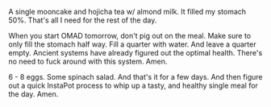 A single mooncake and hojicha tea w/ almond milk. It filled my stomach 50%. That's all I need for the rest of the day.

When you start OMAD tomorrow, don't pig out on the meal. Make sure to only fill the stomach half way. Fill a quarter with water. And leave a quarter empty. Ancient systems have already figured out the optimal health. There's no need to fuck around with this system. Amen.

6 - 8 eggs. Some spinach salad. And that's it for a few days. And then figure out a quick InstaPot process to whip up a tasty, and healthy single meal for the day. Amen.